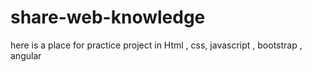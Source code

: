 # share-web-knowledge
here is a place for practice project in Html , css, javascript , bootstrap , angular 
